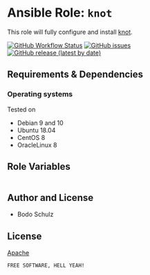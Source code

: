 
# Ansible Role:  `knot`

This role will fully configure and install [knot](https://www.docker.com/).

[![GitHub Workflow Status](https://img.shields.io/github/workflow/status/bodsch/ansible-icinga2/CI)][ci]
[![GitHub issues](https://img.shields.io/github/issues/bodsch/ansible-knot)][issues]
[![GitHub release (latest by date)](https://img.shields.io/github/v/release/bodsch/ansible-knot)][releases]

[ci]: https://github.com/bodsch/ansible-knot/actions
[issues]: https://github.com/bodsch/ansible-knot/issues?q=is%3Aopen+is%3Aissue
[releases]: https://github.com/bodsch/ansible-knot/releases


## Requirements & Dependencies


### Operating systems

Tested on

 - Debian 9 and 10
 - Ubuntu 18.04
 - CentOS 8
 - OracleLinux 8


## Role Variables

```yaml

```


## Author and License

  - Bodo Schulz

## License

[Apache](LICENSE)

`FREE SOFTWARE, HELL YEAH!`
